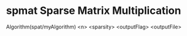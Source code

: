 # spmat Sparse Matrix Multiplication
Algorithm(spat/myAlgorithm) \<n\> \<sparsity\> \<outputFlag\> \<outputFile\>
